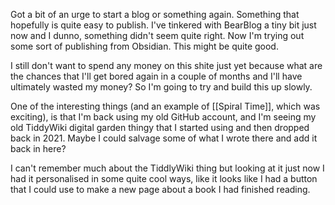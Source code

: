 Got a bit of an urge to start a blog or something again. Something that hopefully is quite easy to publish. I've tinkered with BearBlog a tiny bit just now and I dunno, something didn't seem quite right. Now I'm trying out some sort of publishing from Obsidian. This might be quite good.

I still don't want to spend any money on this shite just yet because what are the chances that I'll get bored again in a couple of months and I'll have ultimately wasted my money? So I'm going to try and build this up slowly.

One of the interesting things (and an example of [[Spiral Time]], which was exciting), is that I'm back using my old GitHub account, and I'm seeing my old TiddyWiki digital garden thingy that I started using and then dropped back in 2021. Maybe I could salvage some of what I wrote there and add it back in here?

I can't remember much about the TiddlyWiki thing but looking at it just now I had it personalised in some quite cool ways, like it looks like I had a button that I could use to make a new page about a book I had finished reading.